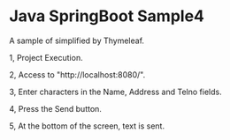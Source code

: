 # Java SpringBoot Sample4

A sample of simplified by Thymeleaf.

1, Project Execution.

2, Access to "http://localhost:8080/".

3, Enter characters in the Name, Address and Telno fields.

4, Press the Send button.

5, At the bottom of the screen, text is sent.
